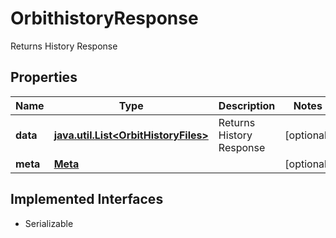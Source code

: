 

# OrbithistoryResponse

Returns History Response

## Properties

Name | Type | Description | Notes
------------ | ------------- | ------------- | -------------
**data** | [**java.util.List&lt;OrbitHistoryFiles&gt;**](OrbitHistoryFiles.md) | Returns History Response |  [optional]
**meta** | [**Meta**](Meta.md) |  |  [optional]


## Implemented Interfaces

* Serializable


